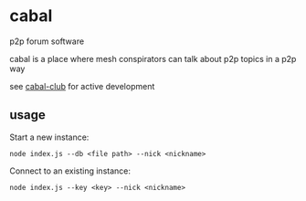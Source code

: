 # cabal
p2p forum software

cabal is a place where mesh conspirators can talk about p2p topics in a p2p way   

see [cabal-club](https://github.com/cabal-club) for active development

## usage
Start a new instance:
```
node index.js --db <file path> --nick <nickname>
```

Connect to an existing instance:
```
node index.js --key <key> --nick <nickname>
```
